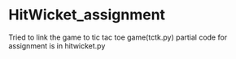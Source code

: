 # HitWicket_assignment

Tried to link the game to tic tac toe game(tctk.py)
partial code for assignment is in hitwicket.py
